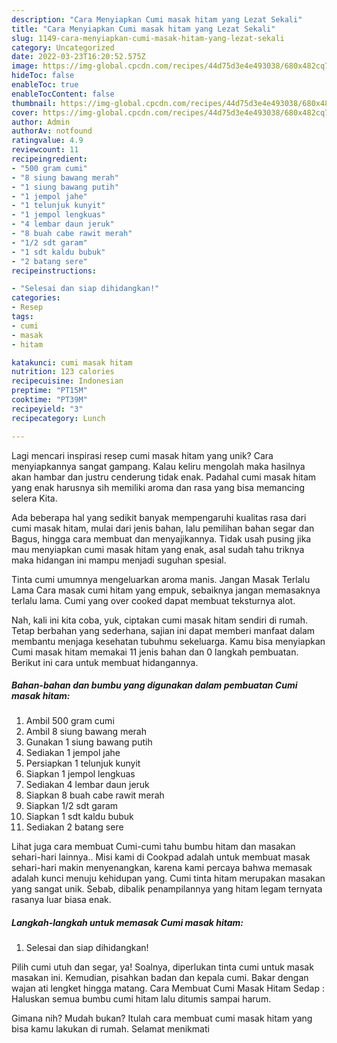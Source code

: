 ```yaml
---
description: "Cara Menyiapkan Cumi masak hitam yang Lezat Sekali"
title: "Cara Menyiapkan Cumi masak hitam yang Lezat Sekali"
slug: 1149-cara-menyiapkan-cumi-masak-hitam-yang-lezat-sekali
category: Uncategorized
date: 2022-03-23T16:20:52.575Z
image: https://img-global.cpcdn.com/recipes/44d75d3e4e493038/680x482cq70/cumi-masak-hitam-foto-resep-utama.jpg
hideToc: false
enableToc: true
enableTocContent: false
thumbnail: https://img-global.cpcdn.com/recipes/44d75d3e4e493038/680x482cq70/cumi-masak-hitam-foto-resep-utama.jpg
cover: https://img-global.cpcdn.com/recipes/44d75d3e4e493038/680x482cq70/cumi-masak-hitam-foto-resep-utama.jpg
author: Admin
authorAv: notfound
ratingvalue: 4.9
reviewcount: 11
recipeingredient:
- "500 gram cumi"
- "8 siung bawang merah"
- "1 siung bawang putih"
- "1 jempol jahe"
- "1 telunjuk kunyit"
- "1 jempol lengkuas"
- "4 lembar daun jeruk"
- "8 buah cabe rawit merah"
- "1/2 sdt garam"
- "1 sdt kaldu bubuk"
- "2 batang sere"
recipeinstructions:

- "Selesai dan siap dihidangkan!"
categories:
- Resep
tags:
- cumi
- masak
- hitam

katakunci: cumi masak hitam 
nutrition: 123 calories
recipecuisine: Indonesian
preptime: "PT15M"
cooktime: "PT39M"
recipeyield: "3"
recipecategory: Lunch

---
```





Lagi mencari inspirasi resep cumi masak hitam yang unik? Cara menyiapkannya sangat gampang. Kalau keliru mengolah maka hasilnya akan hambar dan justru cenderung tidak enak. Padahal cumi masak hitam yang enak harusnya sih memiliki aroma dan rasa yang bisa memancing selera Kita.





Ada beberapa hal yang sedikit banyak mempengaruhi kualitas rasa dari cumi masak hitam, mulai dari jenis bahan, lalu pemilihan bahan segar dan Bagus, hingga cara membuat dan menyajikannya. Tidak usah pusing jika mau menyiapkan cumi masak hitam yang enak,      asal sudah tahu triknya maka hidangan ini mampu menjadi suguhan spesial.














Tinta cumi umumnya mengeluarkan aroma manis. Jangan Masak Terlalu Lama Cara masak cumi hitam yang empuk, sebaiknya jangan memasaknya terlalu lama. Cumi yang over cooked dapat membuat teksturnya alot.






Nah, kali ini kita coba, yuk, ciptakan cumi masak hitam sendiri di rumah. Tetap berbahan yang sederhana, sajian ini dapat memberi manfaat dalam membantu menjaga kesehatan tubuhmu sekeluarga. Kamu bisa menyiapkan Cumi masak hitam memakai 11 jenis bahan dan 0 langkah pembuatan. Berikut ini cara untuk membuat hidangannya.

<!--inarticleads1-->

##### Bahan-bahan dan bumbu yang digunakan dalam pembuatan Cumi masak hitam:

1. Ambil 500 gram cumi
1. Ambil 8 siung bawang merah
1. Gunakan 1 siung bawang putih
1. Sediakan 1 jempol jahe
1. Persiapkan 1 telunjuk kunyit
1. Siapkan 1 jempol lengkuas
1. Sediakan 4 lembar daun jeruk
1. Siapkan 8 buah cabe rawit merah
1. Siapkan 1/2 sdt garam
1. Siapkan 1 sdt kaldu bubuk
1. Sediakan 2 batang sere


Lihat juga cara membuat Cumi-cumi tahu bumbu hitam dan masakan sehari-hari lainnya.. Misi kami di Cookpad adalah untuk membuat masak sehari-hari makin menyenangkan, karena kami percaya bahwa memasak adalah kunci menuju kehidupan yang. Cumi tinta hitam merupakan masakan yang sangat unik. Sebab, dibalik penampilannya yang hitam legam ternyata rasanya luar biasa enak. 

<!--inarticleads2-->

##### Langkah-langkah untuk memasak Cumi masak hitam:


1. Selesai dan siap dihidangkan!

Pilih cumi utuh dan segar, ya! Soalnya, diperlukan tinta cumi untuk masak masakan ini. Kemudian, pisahkan badan dan kepala cumi. Bakar dengan wajan ati lengket hingga matang. Cara Membuat Cumi Masak Hitam Sedap : Haluskan semua bumbu cumi hitam lalu ditumis sampai harum. 

Gimana nih? Mudah bukan? Itulah cara membuat cumi masak hitam yang bisa kamu lakukan di rumah. Selamat menikmati
